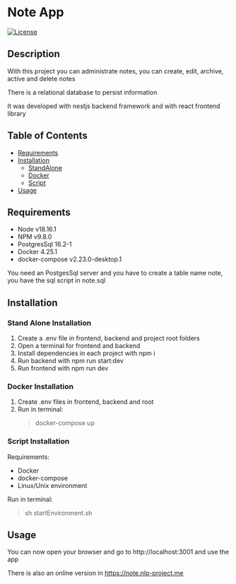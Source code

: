 # Note App

[![License](https://img.shields.io/badge/license-MIT-blue.svg)](LICENSE)

## Description

With this project you can administrate notes, you can create, edit, archive, active and delete notes

There is a relational database to persist information

It was developed with nestjs backend framework and with react frontend library

## Table of Contents

- [Requirements](#requirements)
- [Installation](#installation)
  - [StandAlone](#stand-alone-installation)
  - [Docker](#docker-installation)
  - [Script](#script-installation)
- [Usage](#usage)

## Requirements

- Node v18.16.1
- NPM v9.8.0
- PostgresSql 16.2-1
- Docker 4.25.1
- docker-compose v2.23.0-desktop.1

You need an PostgesSql server and you have to create a table name note, you have the sql script in note.sql

## Installation

### Stand Alone Installation

1. Create a .env file in frontend, backend and project root folders
2. Open a terminal for frontend and backend
3. Install dependencies in each project with npm i
4. Run backend with npm run start:dev
5. Run frontend with npm run dev

### Docker Installation

1. Create .env files in frontend, backend and root
2. Run in terminal:
   > docker-compose up

### Script Installation

Requirements:

- Docker
- docker-compose
- Linux/Unix environment

Run in terminal:
> sh startEnvironment.sh

## Usage

You can now open your browser and go to http://localhost:3001 and use the app

There is also an online version in https://note.nlp-project.me
